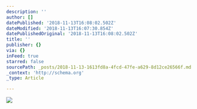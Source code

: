 ```yaml
---
description: ''
author: []
datePublished: '2018-11-13T16:08:02.502Z'
dateModified: '2018-11-13T16:07:30.854Z'
datePublishedOriginal: '2018-11-13T16:08:02.502Z'
title: ''
publisher: {}
via: {}
inFeed: true
starred: false
sourcePath: _posts/2018-11-13-1613fd8a-4fcd-47fe-a629-8d12ce26566f.md
_context: 'http://schema.org'
_type: Article

---
```

![](https://the-grid-user-content.s3-us-west-2.amazonaws.com/0b6d17be-3b17-4558-a934-478ccd954058.jpg)